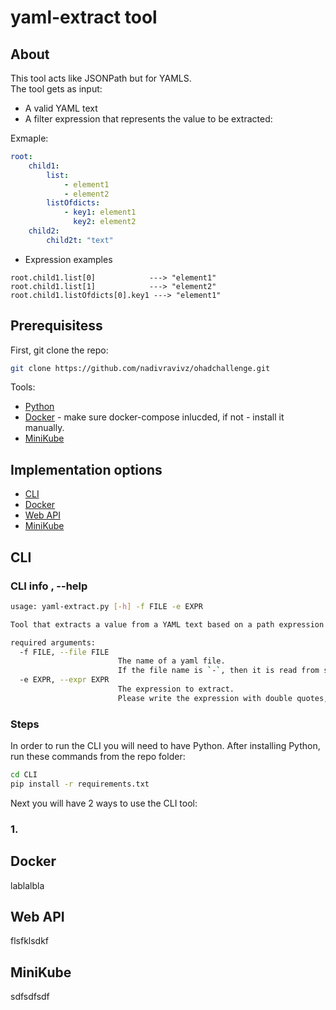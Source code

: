 # yaml-extract tool

## About
This tool acts like JSONPath but for YAMLS.<br />
The tool gets as input:
* A valid YAML text
* A filter expression that represents the value to be extracted:

Exmaple:

```yaml
root:
    child1:
        list:
            - element1
            - element2
        listOfdicts:
            - key1: element1
              key2: element2
    child2:
        child2t: "text"
```
* Expression examples

```shell
root.child1.list[0]            ---> "element1"
root.child1.list[1]            ---> "element2"
root.child1.listOfdicts[0].key1 ---> "element1"
```
## Prerequisitess
First, git clone the repo:
```sh
git clone https://github.com/nadivravivz/ohadchallenge.git
``` 

Tools:
* [Python](https://www.python.org/downloads/)
* [Docker](https://docs.docker.com/get-docker/) - make sure docker-compose inlucded, if not - install it manually.
* [MiniKube](https://minikube.sigs.k8s.io/docs/start/)

## Implementation options
* [CLI](#cli)
* [Docker](#docker)
* [Web API](#web-api)
* [MiniKube](#minikube)

## CLI
### CLI info , --help
```sh
usage: yaml-extract.py [-h] -f FILE -e EXPR

Tool that extracts a value from a YAML text based on a path expression

required arguments:
  -f FILE, --file FILE
                        The name of a yaml file.
                        If the file name is `-`, then it is read from stdin
  -e EXPR, --expr EXPR
                        The expression to extract.
                        Please write the expression with double quotes, example: --expr "root.child1.list[0]"
```
### Steps
In order to run the CLI you will need to have Python.
After installing Python, run these commands from the repo folder:
```sh
cd CLI
pip install -r requirements.txt
```
Next you will have 2 ways to use the CLI tool:
### 1. 


## Docker
lablalbla

## Web API
flsfklsdkf

## MiniKube
sdfsdfsdf